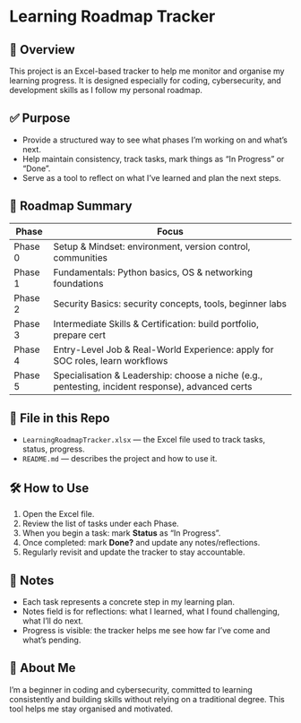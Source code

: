 # Learning Roadmap Tracker

## 📘 Overview  
This project is an Excel-based tracker to help me monitor and organise my learning progress. It is designed especially for coding, cybersecurity, and development skills as I follow my personal roadmap.

## ✅ Purpose  
- Provide a structured way to see what phases I’m working on and what’s next.  
- Help maintain consistency, track tasks, mark things as “In Progress” or “Done”.  
- Serve as a tool to reflect on what I’ve learned and plan the next steps.

## 🧭 Roadmap Summary  
| Phase | Focus |
|-------|-------|
| Phase 0 | Setup & Mindset: environment, version control, communities |
| Phase 1 | Fundamentals: Python basics, OS & networking foundations |
| Phase 2 | Security Basics: security concepts, tools, beginner labs |
| Phase 3 | Intermediate Skills & Certification: build portfolio, prepare cert |
| Phase 4 | Entry-Level Job & Real-World Experience: apply for SOC roles, learn workflows |
| Phase 5 | Specialisation & Leadership: choose a niche (e.g., pentesting, incident response), advanced certs |

## 📂 File in this Repo  
- `LearningRoadmapTracker.xlsx` — the Excel file used to track tasks, status, progress.  
- `README.md` — describes the project and how to use it.

## 🛠️ How to Use  
1. Open the Excel file.  
2. Review the list of tasks under each Phase.  
3. When you begin a task: mark **Status** as “In Progress”.  
4. Once completed: mark **Done?** and update any notes/reflections.  
5. Regularly revisit and update the tracker to stay accountable.

## 📝 Notes  
- Each task represents a concrete step in my learning plan.  
- Notes field is for reflections: what I learned, what I found challenging, what I’ll do next.  
- Progress is visible: the tracker helps me see how far I’ve come and what’s pending.

## 👤 About Me  
I’m a beginner in coding and cybersecurity, committed to learning consistently and building skills without relying on a traditional degree. This tool helps me stay organised and motivated.

